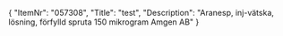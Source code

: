 {
  "ItemNr": "057308",
  "Title": "test",
  "Description": "Aranesp, inj-vätska, lösning, förfylld spruta 150 mikrogram Amgen AB"
}